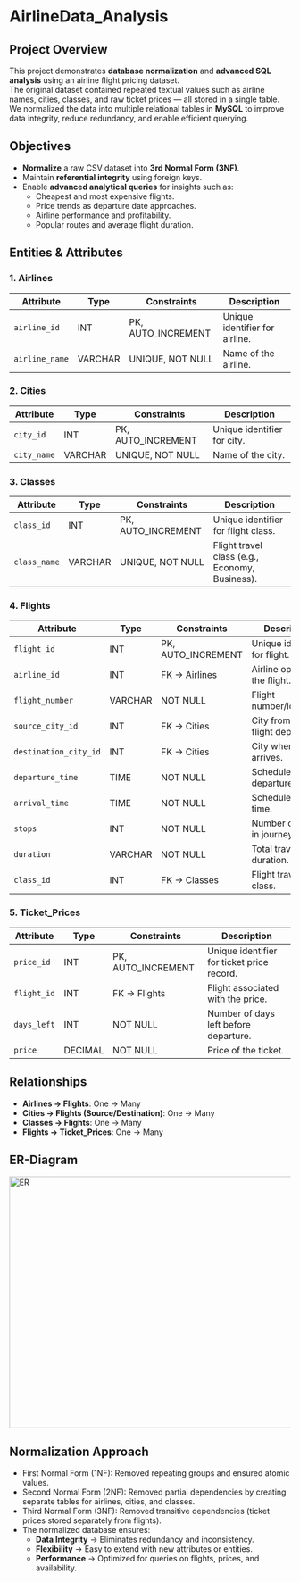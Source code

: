 # AirlineData_Analysis
## Project Overview
This project demonstrates **database normalization** and **advanced SQL analysis** using an airline flight pricing dataset.  
The original dataset contained repeated textual values such as airline names, cities, classes, and raw ticket prices — all stored in a single table.  
We normalized the data into multiple relational tables in **MySQL** to improve data integrity, reduce redundancy, and enable efficient querying.

## Objectives
- **Normalize** a raw CSV dataset into **3rd Normal Form (3NF)**.
- Maintain **referential integrity** using foreign keys.
- Enable **advanced analytical queries** for insights such as:
  - Cheapest and most expensive flights.
  - Price trends as departure date approaches.
  - Airline performance and profitability.
  - Popular routes and average flight duration.
 

## Entities & Attributes

### 1. Airlines
| Attribute      | Type     | Constraints       | Description                     |
|----------------|----------|-------------------|-----------------------------------|
| `airline_id`   | INT      | PK, AUTO_INCREMENT| Unique identifier for airline.   |
| `airline_name` | VARCHAR  | UNIQUE, NOT NULL  | Name of the airline.             |



### 2. Cities
| Attribute     | Type     | Constraints       | Description                      |
|---------------|----------|-------------------|------------------------------------|
| `city_id`     | INT      | PK, AUTO_INCREMENT| Unique identifier for city.       |
| `city_name`   | VARCHAR  | UNIQUE, NOT NULL  | Name of the city.                 |



### 3. Classes
| Attribute     | Type     | Constraints       | Description                       |
|---------------|----------|-------------------|-------------------------------------|
| `class_id`    | INT      | PK, AUTO_INCREMENT| Unique identifier for flight class.|
| `class_name`  | VARCHAR  | UNIQUE, NOT NULL  | Flight travel class (e.g., Economy, Business). |



### 4. Flights
| Attribute          | Type     | Constraints       | Description                                |
|--------------------|----------|-------------------|---------------------------------------------|
| `flight_id`        | INT      | PK, AUTO_INCREMENT| Unique identifier for flight.              |
| `airline_id`       | INT      | FK → Airlines     | Airline operating the flight.              |
| `flight_number`    | VARCHAR  | NOT NULL          | Flight number/identifier.                  |
| `source_city_id`   | INT      | FK → Cities       | City from where flight departs.            |
| `destination_city_id` | INT   | FK → Cities       | City where flight arrives.                  |
| `departure_time`   | TIME     | NOT NULL          | Scheduled departure time.                   |
| `arrival_time`     | TIME     | NOT NULL          | Scheduled arrival time.                     |
| `stops`            | INT      | NOT NULL          | Number of stops in journey.                 |
| `duration`         | VARCHAR  | NOT NULL          | Total travel duration.                      |
| `class_id`         | INT      | FK → Classes      | Flight travel class.                        |



### 5. Ticket_Prices
| Attribute    | Type     | Constraints       | Description                                   |
|--------------|----------|-------------------|-----------------------------------------------|
| `price_id`   | INT      | PK, AUTO_INCREMENT| Unique identifier for ticket price record.   |
| `flight_id`  | INT      | FK → Flights      | Flight associated with the price.            |
| `days_left`  | INT      | NOT NULL          | Number of days left before departure.        |
| `price`      | DECIMAL  | NOT NULL          | Price of the ticket.                         |



## Relationships
- **Airlines → Flights**: One → Many
- **Cities → Flights (Source/Destination)**: One → Many
- **Classes → Flights**: One → Many
- **Flights → Ticket_Prices**: One → Many

## ER-Diagram
<img width="707" height="451" alt="ER" src="https://github.com/user-attachments/assets/b0d62940-380b-476f-bd3e-b44ce32064e2" />

## Normalization Approach
- First Normal Form (1NF): Removed repeating groups and ensured atomic values.
- Second Normal Form (2NF): Removed partial dependencies by creating separate tables for airlines, cities, and classes.
- Third Normal Form (3NF): Removed transitive dependencies (ticket prices stored separately from flights).
- The normalized database ensures:
  - **Data Integrity** → Eliminates redundancy and inconsistency.
  - **Flexibility** → Easy to extend with new attributes or entities.
  - **Performance** → Optimized for queries on flights, prices, and availability.
